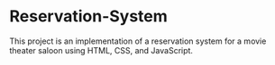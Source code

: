 # Reservation-System
This project is an implementation of a reservation system for a movie theater saloon using HTML, CSS, and JavaScript.
